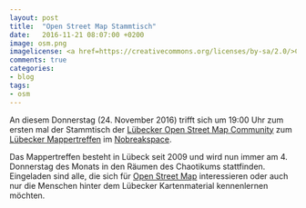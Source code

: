```yaml
---
layout: post
title:  "Open Street Map Stammtisch"
date:   2016-11-21 08:07:00 +0200
image: osm.png
imagelicense: <a href=https://creativecommons.org/licenses/by-sa/2.0/>CC BY SA 2.0</a>, <a href=https://wiki.openstreetmap.org/wiki/File:Logo_Luebeck.svg>OSM Lübeck</a>.
comments: true
categories:
- blog
tags:
- osm
---
```

An diesem Donnerstag (24. November 2016) trifft sich um 19:00 Uhr zum ersten mal der Stammtisch der [Lübecker Open Street Map Community](http://www.osm-luebeck.de/) zum [Lübecker Mappertreffen](https://wiki.openstreetmap.org/wiki/L%C3%BCbecker_Mappertreffen) im [Nobreakspace](https://chaotikum.org/hackerspace:nbsp).
<!--more-->
Das Mappertreffen besteht in Lübeck seit 2009 und wird nun immer am 4. Donnerstag des Monats in den Räumen des Chaotikums stattfinden. Eingeladen sind alle, die sich für [Open Street Map](https://www.openstreetmap.de/) interessieren oder auch nur die Menschen hinter dem Lübecker Kartenmaterial kennenlernen möchten.
